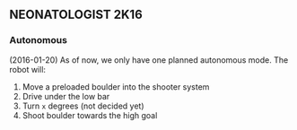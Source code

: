 ## NEONATOLOGIST 2K16
### Autonomous

(2016-01-20)
As of now, we only have one planned autonomous mode.
The robot will:
1. Move a preloaded boulder into the shooter system
2. Drive under the low bar
3. Turn `x` degrees (not decided yet)
4. Shoot boulder towards the high goal